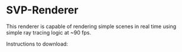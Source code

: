 # SVP-Renderer

This renderer is capable of rendering simple scenes in real time using simple ray tracing logic at ~90 fps.

Instructions to download: